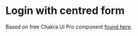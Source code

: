 # Login with centred form

Based on free Chakra UI Pro component [found here](https://pro.chakra-ui.com/components/free#login-with-centred-form).
